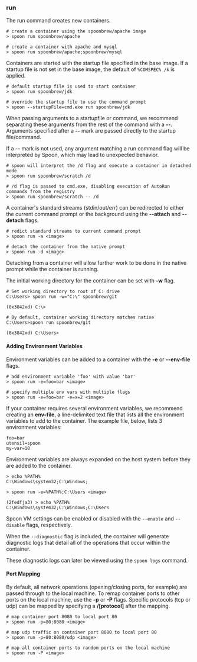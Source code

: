 ### run

The run command creates new containers.

	# create a container using the spoonbrew/apache image
	> spoon run spoonbrew/apache

	# create a container with apache and mysql
	> spoon run spoonbrew/apache;spoonbrew/mysql

Containers are started with the startup file specified in the base image. If a startup file is not set in the base image, the default of `%COMSPEC% /k` is applied. 
	
	# default startup file is used to start container
	> spoon run spoonbrew/jdk

	# override the startup file to use the command prompt
	> spoon --startupFile=cmd.exe run spoonbrew/jdk

When passing arguments to a startupfile or command, we recommend separating these arguments from the rest of the command with a **--**. Arguments specified after a **--** mark are passed directly to the startup file/command.

If a **--** mark is not used, any argument matching a run command flag will be interpreted by Spoon, which may lead to unexpected behavior. 

    # spoon will interpret the /d flag and execute a container in detached mode
    > spoon run spoonbrew/scratch /d
    
    # /d flag is passed to cmd.exe, disabling execution of AutoRun commands from the registry
    > spoon run spoonbrew/scratch -- /d 

A container's standard streams (stdin/out/err) can be redirected to either the current command prompt or the background using the **--attach** and **--detach** flags. 

	# redict standard streams to current command prompt
	> spoon run -a <image>

	# detach the container from the native prompt
	> spoon run -d <image>

Detaching from a container will allow further work to be done in the native prompt while the container is running.  

The initial working directory for the container can be set with **-w** flag. 

	# Set working directory to root of C: drive
	C:\Users> spoon run -w="C:\" spoonbrew/git

	(0x3842xd) C:\> 

	# By default, container working directory matches native
	C:\Users>spoon run spoonbrew/git
	
	(0x3842xd) C:\Users>

#### Adding Environment Variables

Environment variables can be added to a container with the **-e** or **--env-file** flags. 

	# add environment variable 'foo' with value 'bar'
	> spoon run -e=foo=bar <image>

	# specify multiple env vars with multiple flags
	> spoon run -e=foo=bar -e=x=2 <image>

If your container requires several environment variables, we recommend creating an **env-file**, a line-delimited text file that lists all the environment variables to add to the container. The example file, below, lists 3 environment variables: 

	foo=bar
	utensil=spoon
	my-var=10

Environment variables are always expanded on the host system before they are added to the container. 

	> echo %PATH%
	C:\Windows\system32;C:\Windows;

	> spoon run -e=%PATH%;C:\Users <image>

	(2fedfja3) > echo %PATH%
	C:\Windows\system32;C:\Windows;C:\Users	

Spoon VM settings can be enabled or disabled with the `--enable` and `--disable` flags, respectively. 

When the `--diagnostic` flag is included, the container will generate diagnostic logs that detail all of the operations that occur within the container. 

These diagnostic logs can later be viewed using the `spoon logs` command. 

#### Port Mapping

By default, all network operations (opening/closing ports, for example) are passed through to the local machine. To remap container ports to other ports on the local machine, use the **-p** or **-P** flags. Specific protocols (tcp or udp) can be mapped by specifying a **/[protocol]** after the mapping. 

	# map container port 8080 to local port 80
	> spoon run -p=80:8080 <image>

	# map udp traffic on container port 8080 to local port 80
	> spoon run -p=80:8080/udp <image>

	# map all container ports to random ports on the local machine
	> spoon run -P <image>